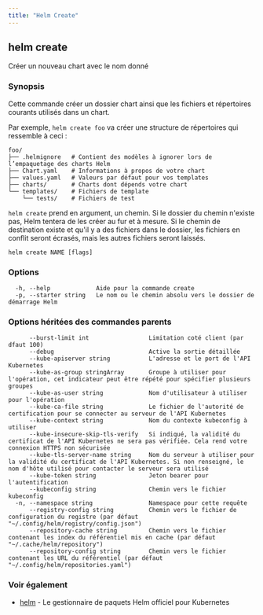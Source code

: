 ```yaml
---
title: "Helm Create"
---
```


## helm create

Créer un nouveau chart avec le nom donné

### Synopsis


Cette commande créer un dossier chart ainsi que les fichiers et répertoires courants utilisés dans un chart.

Par exemple, `helm create foo` va créer une structure de répertoires qui ressemble à ceci :

    foo/
    ├── .helmignore   # Contient des modèles à ignorer lors de l’empaquetage des charts Helm
    ├── Chart.yaml    # Informations à propos de votre chart
    ├── values.yaml   # Valeurs par défaut pour vos templates
    ├── charts/       # Charts dont dépends votre chart
    └── templates/    # Fichiers de template
        └── tests/    # Fichiers de test

`helm create` prend en argument, un chemin. Si le dossier du chemin n'existe pas, Helm tentera de les créer au fur et à mesure.
Si le chemin de destination existe et qu'il y a des fichiers dans le dossier, les fichiers en conflit seront écrasés, mais les autres fichiers seront laissés.


```
helm create NAME [flags]
```

### Options

```
  -h, --help             Aide pour la commande create
  -p, --starter string   Le nom ou le chemin absolu vers le dossier de démarrage Helm
```

### Options héritées des commandes parents

```
      --burst-limit int                 Limitation coté client (par dfaut 100)
      --debug                           Active la sortie détaillée
      --kube-apiserver string           L'adresse et le port de l'API Kubernetes
      --kube-as-group stringArray       Groupe à utiliser pour l'opération, cet indicateur peut être répété pour spécifier plusieurs groupes
      --kube-as-user string             Nom d'utilisateur à utiliser pour l'opération
      --kube-ca-file string             Le fichier de l'autorité de certification pour se connecter au serveur de l'API Kubernetes
      --kube-context string             Nom du contexte kubeconfig à utiliser
      --kube-insecure-skip-tls-verify   Si indiqué, la validité du certificat de l'API Kubernetes ne sera pas vérifiée. Cela rend votre connexion HTTPS non sécurisée
      --kube-tls-server-name string     Nom du serveur à utiliser pour la validité du certificat de l'API Kubernetes. Si non renseigné, le nom d'hôte utilisé pour contacter le serveur sera utilisé
      --kube-token string               Jeton bearer pour l'autentification
      --kubeconfig string               Chemin vers le fichier kubeconfig
  -n, --namespace string                Namespace pour cette requête
      --registry-config string          Chemin vers le fichier de configuration du registre (par défaut "~/.config/helm/registry/config.json")
      --repository-cache string         Chemin vers le fichier contenant les index du référentiel mis en cache (par défaut "~/.cache/helm/repository")
      --repository-config string        Chemin vers le fichier contenant les URL du référentiel (par défaut "~/.config/helm/repositories.yaml")
```

### Voir également

* [helm](helm.md) - Le gestionnaire de paquets Helm officiel pour Kubernetes
